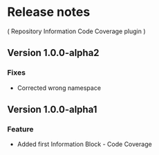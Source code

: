 # Release notes
( Repository Information Code Coverage plugin )

## Version 1.0.0-alpha2
### Fixes
* Corrected wrong namespace

## Version 1.0.0-alpha1
### Feature
* Added first Information Block - Code Coverage
